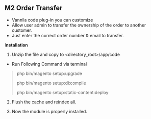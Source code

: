 M2 Order Transfer
-

- Vannila code plug-in you can customize
- Allow user admin to transfer the ownership of the order to another customer.
- Just enter the correct order number & email to transfer.

**Installation**

1. Unzip the file and copy to <directory_root>/app/code

- Run Following Command via terminal

> php bin/magento setup:upgrade
> 
> php bin/magento setup:di:compile
> 
> php bin/magento setup:static-content:deploy

2. Flush the cache and reindex all.

3. Now the module is properly installed.